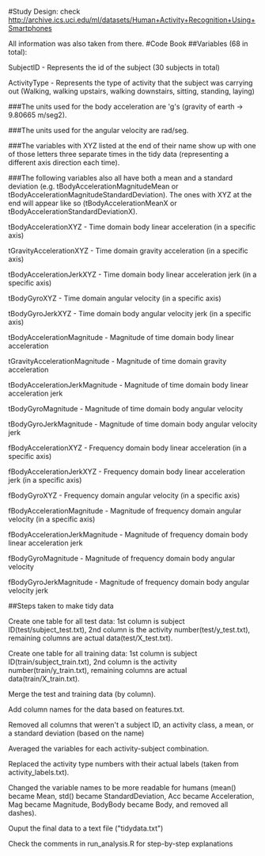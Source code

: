 #Study Design:
check http://archive.ics.uci.edu/ml/datasets/Human+Activity+Recognition+Using+Smartphones

All information was also taken from there.
#Code Book
##Variables (68 in total):

SubjectID - Represents the id of the subject (30 subjects in total)

ActivityType - Represents the type of activity that the subject was carrying out (Walking, walking upstairs, walking downstairs, sitting, standing, laying)

###The units used for the body acceleration are 'g's (gravity of earth -> 9.80665 m/seg2).

###The units used for the angular velocity are rad/seg.

###The variables with XYZ listed at the end of their name show up with one of those letters three separate times in the tidy data (representing a different axis direction each time).

###The following variables also all have both a mean and a standard deviation (e.g. tBodyAccelerationMagnitudeMean or tBodyAccelerationMagnitudeStandardDeviation). The ones with XYZ at the end will appear like so (tBodyAccelerationMeanX or tBodyAccelerationStandardDeviationX).

tBodyAccelerationXYZ - Time domain body linear acceleration (in a specific axis)

tGravityAccelerationXYZ - Time domain gravity acceleration (in a specific axis)

tBodyAccelerationJerkXYZ - Time domain body linear acceleration jerk (in a specific axis)

tBodyGyroXYZ - Time domain angular velocity (in a specific axis)

tBodyGyroJerkXYZ - Time domain body angular velocity jerk (in a specific axis)

tBodyAccelerationMagnitude - Magnitude of time domain body linear acceleration

tGravityAccelerationMagnitude - Magnitude of time domain gravity acceleration

tBodyAccelerationJerkMagnitude - Magnitude of time domain body linear acceleration jerk

tBodyGyroMagnitude - Magnitude of time domain body angular velocity

tBodyGyroJerkMagnitude - Magnitude of time domain body angular velocity jerk

fBodyAccelerationXYZ - Frequency domain body linear acceleration (in a specific axis)

fBodyAccelerationJerkXYZ - Frequency domain body linear acceleration jerk (in a specific axis)

fBodyGyroXYZ - Frequency domain angular velocity (in a specific axis)

fBodyAccelerationMagnitude - Magnitude of frequency domain angular velocity (in a specific axis)

fBodyAccelerationJerkMagnitude - Magnitude of frequency domain body linear acceleration jerk

fBodyGyroMagnitude - Magnitude of frequency domain body angular velocity

fBodyGyroJerkMagnitude - Magnitude of frequency domain body angular velocity jerk

##Steps taken to make tidy data

Create one table for all test data: 1st column is subject ID(test/subject_test.txt), 2nd column is the activity number(test/y_test.txt), remaining columns are actual data(test/X_test.txt).

Create one table for all training data: 1st column is subject ID(train/subject_train.txt), 2nd column is the activity number(train/y_train.txt), remaining columns are actual data(train/X_train.txt).

Merge the test and training data (by column).

Add column names for the data based on features.txt.

Removed all columns that weren't a subject ID, an activity class, a mean, or a standard deviation (based on the name)

Averaged the variables for each activity-subject combination.

Replaced the activity type numbers with their actual labels (taken from activity_labels.txt).

Changed the variable names to be more readable for humans (mean() became Mean, std() became StandardDeviation, Acc became Acceleration, Mag became Magnitude, BodyBody became Body, and removed all dashes).

Ouput the final data to a text file ("tidydata.txt")

Check the comments in run_analysis.R for step-by-step explanations
